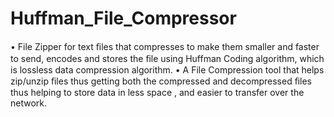 # Huffman_File_Compressor
•	File Zipper for text ﬁles that compresses to make them smaller and faster to send, encodes and stores the ﬁle using Huffman Coding algorithm, which is lossless data compression algorithm.
•	A File Compression tool that helps zip/unzip ﬁles thus getting both the compressed and decompressed ﬁles thus helping to store data in less space , and easier to transfer over the network.
